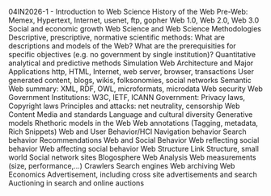 04IN2026-1 - Introduction to Web Science
History of the Web
Pre-Web: Memex, Hypertext, Internet, usenet, ftp, gopher
Web 1.0, Web 2.0, Web 3.0
Social and economic growth
Web Science and Web Science Methodologies
Descriptive, prescriptive, normative scientific methods:
What are descriptions and models of the Web?
What are the prerequisities for specific objectives (e.g. no government by single institution)?
Quantitative analytical and predictive methods
Simulation
Web Architecture and Major Applications
http, HTML, Internet, web server, browser, transactions
User generated content, blogs, wikis, folksonomies, social networks
Semantic Web summary: XML, RDF, OWL, microformats, microdata
Web security
Web Government
Institutions: W3C, IETF, ICANN
Government: Privacy laws, Copyright laws
Principles and attacks: net neutrality, censorship
Web Content
Media and standards
Language and cultural diversity
Generative models
Rhethoric models in the Web
Web annotations (Tagging, metadata, Rich Snippets)
Web and User Behavior/HCI
Navigation behavior
Search behavior
Recommendations
Web and Social Behavior
Web reflecting social behavior
Web affecting social behavior
Web Structure
Link Structure, small world
Social network sites
Blogosphere
Web Analysis
Web measurements (size, performance,…)
Crawlers
Search engines
Web archiving
Web Economics
Advertisement, including cross site advertisements and search
Auctioning in search and online auctions